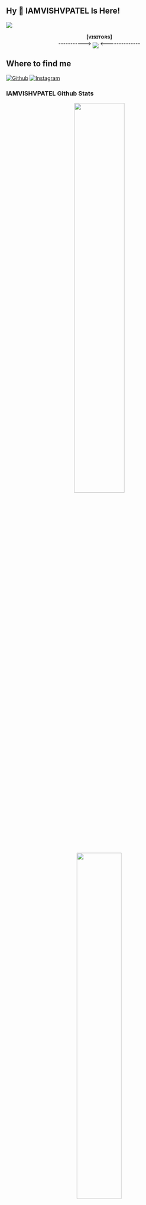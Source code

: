 ## Hy 👋 IAMVISHVPATEL Is Here!
[<img src="https://github.com/{iamvishvpatel}/{iamvishvpatel}/blob/master/resources/hr.gif"/>](https://github.com/{iamvishvpatel})
<p align="center">
    <b>[ᴠɪsɪᴛᴏʀs]</b><br>
 ----------->    <img align="middle" src="https://profile-counter.glitch.me/{iamvishvpatel}/count.svg" />   <--------------
</p>

## Where to find me

[![Github](https://img.shields.io/badge/-Github-181717?style=for-the-badge&logo=Github&logoColor=white)](https://github.com/iamvishvpatel)
[![Instagram](https://img.shields.io/badge/instagram-181717?style=for-the-badge&logo=instagram&logoColor=white)](https://www.instagram.com/iamvishvpatel/)


### IAMVISHVPATEL Github Stats 
<p align="center">
    <img
        width="52%"
        src="https://github-readme-stats.vercel.app/api?username={iamvishvpatel}&count_private=true&include_all_commits=true&show_icons=true&theme=tokyonight&custom_title=GitHub+Stats"
    />
    <img
        width="49%"
        src="https://github-readme-streak-stats.herokuapp.com?user={iamvishvpatel}&theme=tokyonight"
    />
</p>

<h3>
